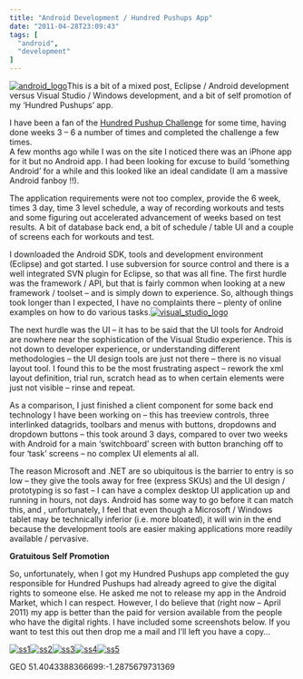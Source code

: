 ```yaml
---
title: "Android Development / Hundred Pushups App"
date: "2011-04-28T23:09:43"
tags: [
  "android",
  "development"
]
---
```

[![android_logo](android_logo_thumb.gif "android_logo")](https://kapie.com/content/binary/Windows-Live-Writer/c0077558121b_14AD5/android_logo_2.gif)This is a bit of a mixed post, Eclipse / Android development versus Visual Studio / Windows development, and a bit of self promotion of my ‘Hundred Pushups’ app.

I have been a fan of the [Hundred Pushup Challenge](http://hundredpushups.com/) for some time, having done weeks 3 – 6 a number of times and completed the challenge a few times.  
A few months ago while I was on the site I noticed there was an iPhone app for it but no Android app. I had been looking for excuse to build ‘something Android’ for a while and this looked like an ideal candidate (I am a massive Android fanboy !!).

The application requirements were not too complex, provide the 6 week, times 3 day, time 3 level schedule, a way of recording workouts and tests and some figuring out accelerated advancement of weeks based on test results. A bit of database back end, a bit of schedule / table UI and a couple of screens each for workouts and test.

I downloaded the Android SDK, tools and development environment (Eclipse) and got started. I use subversion for source control and there is a well integrated SVN plugin for Eclipse, so that was all fine. The first hurdle was the framework / API, but that is fairly common when looking at a new framework / toolset – and is simply down to experience. So, although things took longer than I expected, I have no complaints there – plenty of online examples on how to do various tasks.[![visual_studio_logo](visual_studio_logo_thumb.png "visual_studio_logo")](https://kapie.com/content/binary/Windows-Live-Writer/c0077558121b_14AD5/visual_studio_logo_2.png)

The next hurdle was the UI – it has to be said that the UI tools for Android are nowhere near the sophistication of the Visual Studio experience. This is not down to developer experience, or understanding different methodologies – the UI design tools are just not there – there is no visual layout tool. I found this to be the most frustrating aspect – rework the xml layout definition, trial run, scratch head as to when certain elements were just not visible – rinse and repeat.

As a comparison, I just finished a client component for some back end technology I have been working on – this has treeview controls, three interlinked datagrids, toolbars and menus with buttons, dropdowns and dropdown buttons – this took around 3 days, compared to over two weeks with Android for a main ‘switchboard’ screen with button branching off to four ‘task’ screens – no complex UI elements al all.

The reason Microsoft and .NET are so ubiquitous is the barrier to entry is so low – they give the tools away for free (express SKUs) and the UI design / prototyping is so fast – I can have a complex desktop UI application up and running in hours, not days. Android has some way to go before it can match this, and , unfortunately, I feel that even though a Microsoft / Windows tablet may be technically inferior (i.e. more bloated), it will win in the end because the development tools are easier making applications more readily available / pervasive.

**Gratuitous Self Promotion**

So, unfortunately, when I got my Hundred Pushups app completed the guy responsible for Hundred Pushups had already agreed to give the digital rights to someone else. He asked me not to release my app in the Android Market, which I can respect. However, I do believe that (right now – April 2011) my app is better than the paid for version available from the people who have the digital rights. I have included some screenshots below. If you want to test this out then drop me a mail and I’ll left you have a copy…

[![ss1](ss1_thumb.jpg "ss1")](https://kapie.com/content/binary/Windows-Live-Writer/c0077558121b_14AD5/ss1.jpg)[![ss2](ss2_thumb.jpg "ss2")](https://kapie.com/content/binary/Windows-Live-Writer/c0077558121b_14AD5/ss2.jpg)[![ss3](ss3_thumb.jpg "ss3")](https://kapie.com/content/binary/Windows-Live-Writer/c0077558121b_14AD5/ss3.jpg)[![ss4](ss4_thumb.jpg "ss4")](https://kapie.com/content/binary/Windows-Live-Writer/c0077558121b_14AD5/ss4.jpg)[![ss5](ss5_thumb.jpg "ss5")](https://kapie.com/content/binary/Windows-Live-Writer/c0077558121b_14AD5/ss5.jpg)

GEO 51.4043388366699:\-1.2875679731369